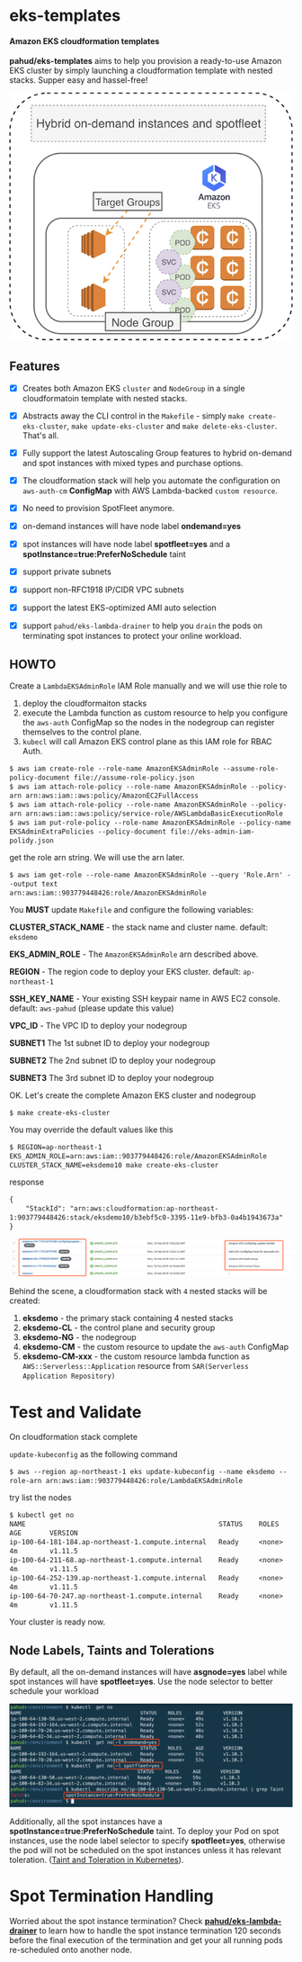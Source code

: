 # eks-templates


#### Amazon EKS cloudformation templates

**pahud/eks-templates** aims to help you provision a ready-to-use Amazon EKS cluster by simply launching a cloudformation template with nested stacks. Supper easy and hassel-free!

![](images/00.png)

## Features

- [x] Creates both Amazon EKS `cluster` and `NodeGroup` in a single cloudformatoin template with nested stacks.
- [x] Abstracts away the CLI control in the `Makefile` - simply `make create-eks-cluster`, `make update-eks-cluster` and `make delete-eks-cluster`. That's all.
- [x] Fully support the latest Autoscaling Group features to hybrid on-demand and spot instances with mixed types and purchase options.
- [x] The cloudformation stack will help you automate the configuration on `aws-auth-cm` **ConfigMap** with AWS Lambda-backed `custom resource`.
- [x] No need to provision SpotFleet anymore.
- [x] on-demand instances will have node label **ondemand=yes**
- [x] spot instances will have node label **spotfleet=yes** and a **spotInstance=true:PreferNoSchedule** taint
- [x] support private subnets
- [x] support non-RFC1918 IP/CIDR VPC subnets
- [x] support the latest EKS-optimized AMI auto selection
- [x] support `pahud/eks-lambda-drainer` to help you `drain` the pods on terminating spot instances to protect your online workload.




## HOWTO

Create a `LambdaEKSAdminRole` IAM Role manually and we will use thie role to 
1) deploy the cloudformaiton stacks
2) execute the Lambda function as custom resource to help you configure the `aws-auth` ConfigMap so the nodes in the nodegroup can register themselves to the control plane.
3) `kubecl` will call Amazon EKS control plane as this IAM role for RBAC Auth.


```
$ aws iam create-role --role-name AmazonEKSAdminRole --assume-role-policy-document file://assume-role-policy.json
$ aws iam attach-role-policy --role-name AmazonEKSAdminRole --policy-arn arn:aws:iam::aws:policy/AmazonEC2FullAccess
$ aws iam attach-role-policy --role-name AmazonEKSAdminRole --policy-arn arn:aws:iam::aws:policy/service-role/AWSLambdaBasicExecutionRole
$ aws iam put-role-policy --role-name AmazonEKSAdminRole --policy-name EKSAdminExtraPolicies --policy-document file://eks-admin-iam-polidy.json
```
get the role arn string. We will use the arn later.

```
$ aws iam get-role --role-name AmazonEKSAdminRole --query 'Role.Arn' --output text
arn:aws:iam::903779448426:role/AmazonEKSAdminRole
```

You **MUST** update `Makefile` and configure the following variables:

**CLUSTER_STACK_NAME** - the stack name and cluster name. default: `eksdemo`

**EKS_ADMIN_ROLE** - The `AmazonEKSAdminRole` arn described above.

**REGION** - The region code to deploy your EKS cluster. default: `ap-northeast-1`

**SSH_KEY_NAME** - Your existing SSH keypair name in AWS EC2 console. default: `aws-pahud` (please update this value)

**VPC_ID** - The VPC ID to deploy your nodegroup

**SUBNET1** The 1st subnet ID to deploy your nodegroup

**SUBNET2** The 2nd subnet ID to deploy your nodegroup

**SUBNET3** The 3rd subnet ID to deploy your nodegroup


OK. Let's create the complete Amazon EKS cluster and nodegroup

```
$ make create-eks-cluster
```
You may override the default values like this
```
$ REGION=ap-northeast-1 EKS_ADMIN_ROLE=arn:aws:iam::903779448426:role/AmazonEKSAdminRole CLUSTER_STACK_NAME=eksdemo10 make create-eks-cluster
```
response
```
{
    "StackId": "arn:aws:cloudformation:ap-northeast-1:903779448426:stack/eksdemo10/b3ebf5c0-3395-11e9-bfb3-0a4b1943673a"
}
```

![](images/11.png)

Behind the scene, a cloudformation stack with `4` nested stacks will be created:

1. **eksdemo** - the primary stack containing 4 nested stacks
2. **eksdemo-CL** - the control plane and security group
3. **eksdemo-NG** - the nodegroup
4. **eksdemo-CM** - the custom resource to update the `aws-auth` ConfigMap
5. **eksdemo-CM-xxx** - the custom resource lambda function as `AWS::Serverless::Application` resource from `SAR(Serverless Application Repository)`


# Test and Validate

On cloudformation stack complete

`update-kubeconfig` as the following command

```
$ aws --region ap-northeast-1 eks update-kubeconfig --name eksdemo --role-arn arn:aws:iam::903779448426:role/LambdaEKSAdminRole
```
try list the nodes

```
$ kubectl get no
NAME                                                STATUS    ROLES     AGE       VERSION
ip-100-64-181-184.ap-northeast-1.compute.internal   Ready     <none>    4m        v1.11.5
ip-100-64-211-68.ap-northeast-1.compute.internal    Ready     <none>    4m        v1.11.5
ip-100-64-252-139.ap-northeast-1.compute.internal   Ready     <none>    4m        v1.11.5
ip-100-64-70-247.ap-northeast-1.compute.internal    Ready     <none>    4m        v1.11.5

```

Your cluster is ready now.



## Node Labels, Taints and Tolerations

By default, all the on-demand instances will have **asgnode=yes** label while spot instances will have **spotfleet=yes**. Use the node selector to better schedule your workload



![](images/01.png)

Additionally, all the spot instances have a **spotInstance=true:PreferNoSchedule** taint. To deploy your Pod on spot instances, use the node label selector to specify **spotfleet=yes**, otherwise the pod will not be scheduled on the spot instances unless it has relevant toleration. ([Taint and Toleration in Kubernetes](https://kubernetes.io/docs/concepts/configuration/taint-and-toleration/)).


# Spot Termination Handling

Worried about the spot instance termination? Check [**pahud/eks-lambda-drainer**](https://github.com/pahud/eks-lambda-drainer) to learn how to handle the spot instance termination 120 seconds before the final execution of the termination and get your all running pods re-scheduled onto another node.
